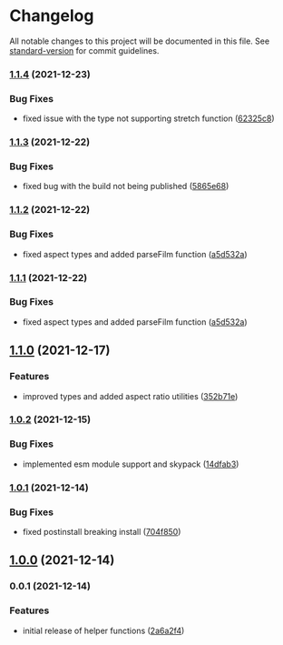 # Changelog

All notable changes to this project will be documented in this file. See [standard-version](https://github.com/conventional-changelog/standard-version) for commit guidelines.

### [1.1.4](https://github.com/animafps/fov-utilities/compare/v1.1.3...v1.1.4) (2021-12-23)


### Bug Fixes

* fixed issue with the type not supporting stretch function ([62325c8](https://github.com/animafps/fov-utilities/commit/62325c8634fdbfa204d8b876d631ac5c3a0508cc))

### [1.1.3](https://github.com/animafps/fov-utilities/compare/v1.1.2...v1.1.3) (2021-12-22)


### Bug Fixes

* fixed bug with the build not being published ([5865e68](https://github.com/animafps/fov-utilities/commit/5865e68a87d1e9989a93bfd72bfb115ab092a147))

### [1.1.2](https://github.com/animafps/fov-utilities/compare/v1.1.0...v1.1.2) (2021-12-22)


### Bug Fixes

* fixed aspect types and added parseFilm function ([a5d532a](https://github.com/animafps/fov-utilities/commit/a5d532ac946a1b8e10bd6c14708e530417523b96))

### [1.1.1](https://github.com/animafps/fov-utilities/compare/v1.1.0...v1.1.1) (2021-12-22)


### Bug Fixes

* fixed aspect types and added parseFilm function ([a5d532a](https://github.com/animafps/fov-utilities/commit/a5d532ac946a1b8e10bd6c14708e530417523b96))

## [1.1.0](https://github.com/animafps/fov-utilities/compare/v1.0.2...v1.1.0) (2021-12-17)


### Features

* improved types and added aspect ratio utilities ([352b71e](https://github.com/animafps/fov-utilities/commit/352b71e33c0f8832d929f46c0e98e31ef16fb8fe))

### [1.0.2](https://github.com/animafps/fov-utilities/compare/v1.0.1...v1.0.2) (2021-12-15)


### Bug Fixes

* implemented esm module support and skypack ([14dfab3](https://github.com/animafps/fov-utilities/commit/14dfab3ca0bb5a8d6b22a5de9fb4ade76307dbc9))

### [1.0.1](https://github.com/animafps/utilities/compare/v1.0.0...v1.0.1) (2021-12-14)


### Bug Fixes

* fixed postinstall breaking install ([704f850](https://github.com/animafps/utilities/commit/704f8506b188dab48ae00a33a192a673fd041328))

## [1.0.0](https://github.com/animafps/utilities/compare/v0.0.1...v1.0.0) (2021-12-14)

### 0.0.1 (2021-12-14)


### Features

* initial release of helper functions ([2a6a2f4](https://github.com/animafps/utilities/commit/2a6a2f482355595d0704993dfc480f389928bef0))
